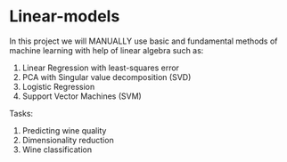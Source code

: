# Linear-models

In this project we will MANUALLY use basic and fundamental methods of machine learning with help of linear algebra such as:

1) Linear Regression with least-squares error
2) PCA with Singular value decomposition (SVD)
3) Logistic Regression 
4) Support Vector Machines (SVM)

Tasks:
1) Predicting wine quality
2) Dimensionality reduction 
3) Wine classification
